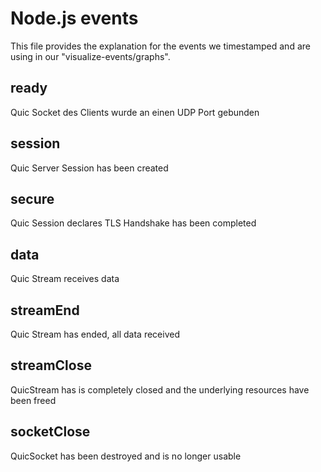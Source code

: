 # Node.js events

This file provides the explanation for the events we timestamped and are using in our "visualize-events/graphs".

## ready

Quic Socket des Clients wurde an einen UDP Port gebunden

## session

Quic Server Session has been created

## secure

Quic Session declares TLS Handshake has been completed

## data

Quic Stream receives data

## streamEnd

Quic Stream has ended, all data received

## streamClose

QuicStream has is completely closed and the underlying resources have been freed

## socketClose

QuicSocket has been destroyed and is no longer usable
